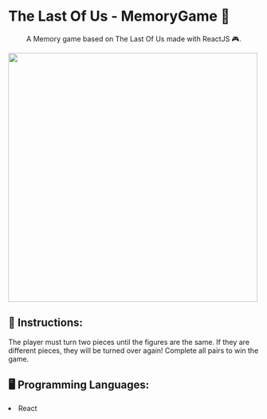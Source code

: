 # The Last Of Us - MemoryGame 🧟
<p align="center">A Memory game based on The Last Of Us made with ReactJS 🎮.</p>

<img height="500em" src="https://github.com/ViniStrife/TLOU_MemoryGame/blob/main/public/assets/gif/animation.gif">

## 📃 Instructions:
<p>The player must turn two pieces until the figures are the same. If they are different pieces, they will be turned over again! Complete all pairs to win the game. </p>

## 🖥️ Programming Languages:

  <li>React</li>

